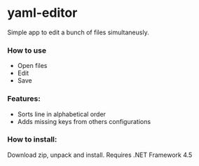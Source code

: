 # yaml-editor

Simple app to edit a bunch of files simultaneusly.

### How to use

* Open files
* Edit
* Save

### Features: 

* Sorts line in alphabetical order
* Adds missing keys from others configurations

### How to install:
Download zip, unpack and install. Requires .NET Framework 4.5

